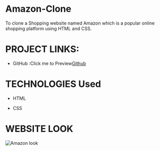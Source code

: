 # Amazon-Clone

To clone a Shopping website named Amazon which is a popular online shopping platform using HTML and CSS.

# PROJECT LINKS:

-  GitHub :Click me to Preview[Github](https://deepshikha997.github.io/Amazon-Clone)


# TECHNOLOGIES Used

- HTML

- CSS

# WEBSITE LOOK

![Amazon look](https://github.com/deepshikha997/Amazon-Clone/assets/91555549/c4e023f6-d722-4cb7-bc3e-6203ffe5f29b)

